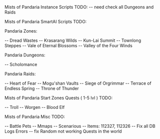 Mists of Pandaria Instance Scripts TODO:
-- need check all Dungeons and Raids

Mists of Pandaria SmartAI Scripts TODO:

Pandaria Zones:

-- Dread Wastes
-- Krasarang Wilds
-- Kun-Lai Summit
-- Townlong Steppes
-- Vale of Eternal Blossoms
-- Valley of the Four Winds

Pandaria Dungeons:

-- Scholomance

Pandaria Raids:

-- Heart of Fear
-- Mogu'shan Vaults
-- Siege of Orgrimmar
-- Terrace of Endless Spring
-- Throne of Thunder

Mists of Pandaria Start Zones Quests ( 1-5 lvl ) TODO:

-- Troll
-- Worgen
-- Blood Elf

Mists of Pandaria Misc TODO:

-- Battle Pets
-- Mmaps
-- Scenarious
-- Items: 112327, 112326
-- Fix all DB Logs Errors
-- fix Random not working Quests in the world
